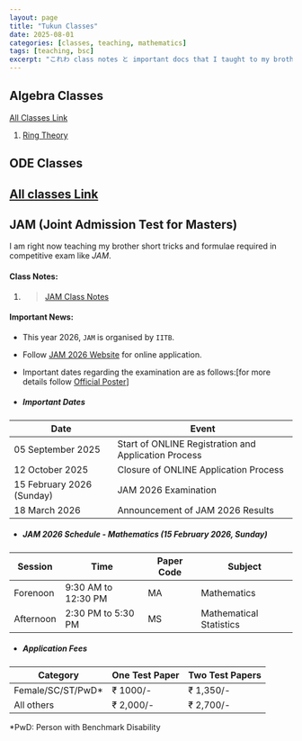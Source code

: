 ```yaml
---
layout: page
title: "Tukun Classes"
date: 2025-08-01
categories: [classes, teaching, mathematics]
tags: [teaching, bsc]
excerpt: "これわ class notes と important docs that I taught to my brother"
---
```

## Algebra Classes
[All Classes Link](https://www.atrajit.fr/blogs.html?folder=Tukun_s%20Classes%2FAlgebra)
1. [Ring Theory](https://www.atrajit.fr/blogs.html?folder=Tukun_s%20Classes%2FAlgebra%2FRingTheory)

## ODE Classes
[All classes Link](https://atrajit-sarkar.github.io/ODE/)
---
## JAM (Joint Admission Test for Masters)
I am right now teaching my brother short tricks and formulae required in competitive exam like *JAM*.
#### Class Notes:
1. > [JAM Class Notes](https://www.atrajit.com/blogs.html?folder=Tukun_s%20Classes%2FJAM)

#### Important News:
- This year 2026, `JAM` is organised by `IITB`.
- Follow [JAM 2026 Website](https://jam2026.iitb.ac.in/) for online application.
- Important dates regarding the examination are as follows:[for more details follow [Official Poster](https://jam2026.iitb.ac.in/files/JAM_2026_Poster_280725_final_JAM_website.pdf)]

- ##### Important Dates

| Date | Event |
|------|-------|
| 05 September 2025 | Start of ONLINE Registration and Application Process |
| 12 October 2025 | Closure of ONLINE Application Process |
| 15 February 2026 (Sunday) | JAM 2026 Examination |
| 18 March 2026 | Announcement of JAM 2026 Results |

- ##### JAM 2026 Schedule - Mathematics (15 February 2026, Sunday)

| Session | Time | Paper Code | Subject |
|---------|------|------------|---------|
| Forenoon | 9:30 AM to 12:30 PM | MA | Mathematics |
| Afternoon | 2:30 PM to 5:30 PM | MS | Mathematical Statistics |

- ##### Application Fees

| Category | One Test Paper | Two Test Papers |
|----------|----------------|-----------------|
| Female/SC/ST/PwD* | ₹ 1000/- | ₹ 1,350/- |
| All others | ₹ 2,000/- | ₹ 2,700/- |

*PwD: Person with Benchmark Disability



   

